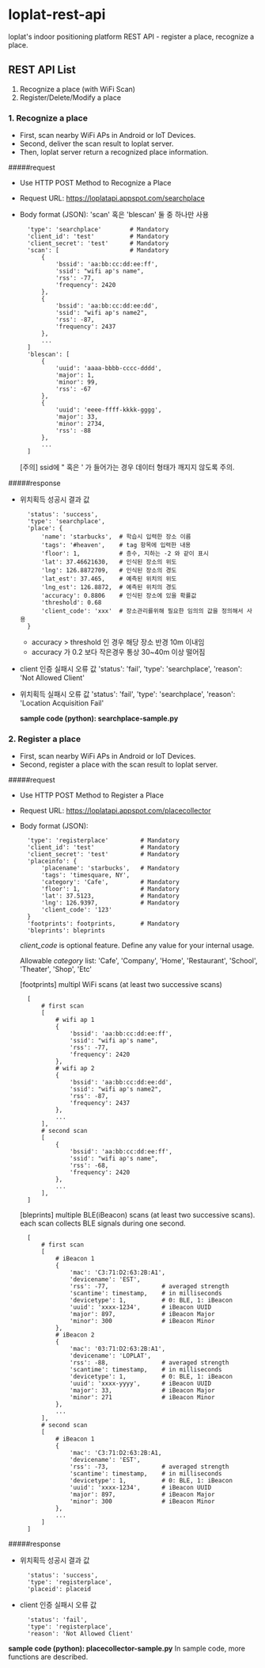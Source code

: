 # loplat-rest-api
loplat's indoor positioning platform REST API - register a place, recognize a place.


## REST API List
1. Recognize a place (with WiFi Scan)
2. Register/Delete/Modify a place



### 1. Recognize a place

* First, scan nearby WiFi APs in Android or IoT Devices.
* Second, deliver the scan result to loplat server.
* Then, loplat server return a recognized place information.

#####request
* Use HTTP POST Method to Recognize a Place
* Request URL: https://loplatapi.appspot.com/searchplace
* Body format (JSON): 'scan' 혹은 'blescan' 둘 중 하나만 사용

        'type': 'searchplace'        # Mandatory
        'client_id': 'test'          # Mandatory
        'client_secret': 'test'      # Mandatory
        'scan': [                    # Mandatory
            {
                'bssid': 'aa:bb:cc:dd:ee:ff',
                'ssid': "wifi ap's name",
                'rss': -77,
                'frequency': 2420
            },
            {
                'bssid': 'aa:bb:cc:dd:ee:dd',
                'ssid': "wifi ap's name2",
                'rss': -87,
                'frequency': 2437
            },
            ...
        ]
        'blescan': [
        	{
            	'uuid': 'aaaa-bbbb-cccc-dddd',
                'major': 1,
                'minor': 99,
                'rss': -67
            },
            {
            	'uuid': 'eeee-ffff-kkkk-gggg',
                'major': 33,
                'minor': 2734,
                'rss': -88
            },
            ...
        ]

	[주의] ssid에 " 혹은 ' 가 들어가는 경우 데이터 형태가 깨지지 않도록 주의.



#####response

* 위치획득 성공시 결과 값

        'status': 'success',
        'type': 'searchplace',
        'place': {
            'name': 'starbucks',  # 학습시 입력한 장소 이름
            'tags': '#heaven',    # tag 항목에 입력한 내용
            'floor': 1,           # 층수, 지하는 -2 와 같이 표시
            'lat': 37.46621630,   # 인식된 장소의 위도
            'lng': 126.8872709,   # 인식된 장소의 경도
            'lat_est': 37.465,    # 예측된 위치의 위도
            'lng_est': 126.8872,  # 예측된 위치의 경도
            'accuracy': 0.8806    # 인식된 장소에 있을 확률값
            'threshold': 0.68
            'client_code': 'xxx'  # 장소관리를위해 필요한 임의의 값을 정의해서 사용
        }

	* accuracy > threshold 인 경우 해당 장소 반경 10m 이내임
	* accuracy 가 0.2 보다 작은경우 통상 30~40m 이상 떨어짐

* client 인증 실패시 오류 값
        'status': 'fail',
        'type': 'searchplace',
        'reason': 'Not Allowed Client'


* 위치획득 실패시 오류 값
        'status': 'fail',
        'type': 'searchplace',
        'reason': 'Location Acquisition Fail'

	**sample code (python): searchplace-sample.py**


### 2. Register a place

* First, scan nearby WiFi APs in Android or IoT Devices.
* Second, register a place with the scan result to loplat server.


#####request
* Use HTTP POST Method to Register a Place
* Request URL: https://loplatapi.appspot.com/placecollector
* Body format (JSON):

        'type': 'registerplace'         # Mandatory
        'client_id': 'test'             # Mandatory
        'client_secret': 'test'         # Mandatory
        'placeinfo': {
        	'placename': 'starbucks',   # Mandatory
            'tags': 'timesquare, NY',
            'category': 'Cafe',         # Mandatory
            'floor': 1,                 # Mandatory
            'lat': 37.5123,             # Mandatory
            'lng': 126.9397,            # Mandatory
            'client_code': '123'
        }
        'footprints': footprints,       # Mandatory
        'bleprints': bleprints

	*client_code* is optional feature. Define any value for your internal usage.

	Allowable *category* list:
    'Cafe', 'Company', 'Home', 'Restaurant', 'School', 'Theater', 'Shop', 'Etc'

	[footprints]
    multipl WiFi scans (at least two successive scans)

		[
            # first scan
            [
                # wifi ap 1
                {
                    'bssid': 'aa:bb:cc:dd:ee:ff',
                    'ssid': "wifi ap's name",
                    'rss': -77,
                    'frequency': 2420
                },
                # wifi ap 2
                {
                    'bssid': 'aa:bb:cc:dd:ee:dd',
                    'ssid': "wifi ap's name2",
                    'rss': -87,
                    'frequency': 2437
                },
                ...
            ],
            # second scan
            [
                {
                    'bssid': 'aa:bb:cc:dd:ee:ff',
                    'ssid': "wifi ap's name",
                    'rss': -68,
                    'frequency': 2420
                },
                ...
            ],
        ]

	[bleprints]
    multiple BLE(iBeacon) scans (at least two successive scans).
    each scan collects BLE signals during one second.

        [
            # first scan
            [
                # iBeacon 1
                {
                    'mac': 'C3:71:D2:63:2B:A1',
                    'devicename': 'EST',
                    'rss': -77,               # averaged strength
                    'scantime': timestamp,    # in milliseconds
                    'devicetype': 1,          # 0: BLE, 1: iBeacon
                    'uuid': 'xxxx-1234',      # iBeacon UUID
                    'major': 897,             # iBeacon Major
                    'minor': 300              # iBeacon Minor
                },
                # iBeacon 2
                {
                    'mac': '03:71:D2:63:2B:A1',
                    'devicename': 'LOPLAT',
                    'rss': -88,               # averaged strength
                    'scantime': timestamp,    # in milliseconds
                    'devicetype': 1,          # 0: BLE, 1: iBeacon
                    'uuid': 'xxxx-yyyy',      # iBeacon UUID
                    'major': 33,              # iBeacon Major
                    'minor': 271              # iBeacon Minor
                },
                ...
            ],
            # second scan
            [
                # iBeacon 1
                {
                    'mac': 'C3:71:D2:63:2B:A1,
                    'devicename': 'EST',
                    'rss': -73,               # averaged strength
                    'scantime': timestamp,    # in milliseconds
                    'devicetype': 1,          # 0: BLE, 1: iBeacon
                    'uuid': 'xxxx-1234',      # iBeacon UUID
                    'major': 897,             # iBeacon Major
                    'minor': 300              # iBeacon Minor
                },
                ...
            ]
        ]

#####response

* 위치획득 성공시 결과 값

        'status': 'success',
        'type': 'registerplace',
        'placeid': placeid


* client 인증 실패시 오류 값

		'status': 'fail',
        'type': 'registerplace',
        'reason': 'Not Allowed Client'



**sample code (python): placecollector-sample.py**
In sample code, more functions are described.

